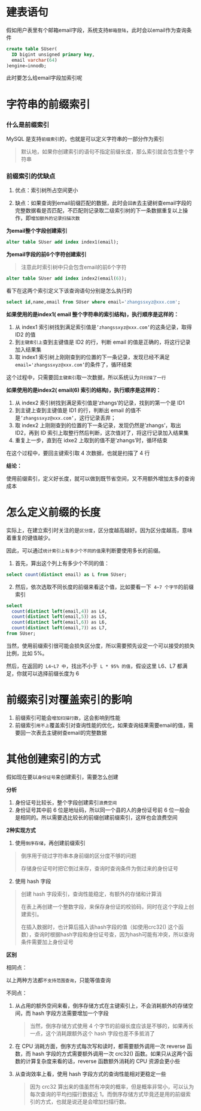 # 建表语句

假如用户表里有个邮箱email字段，系统支持`邮箱登陆`，此时会以email作为查询条件

```sql
create table SUser(
  ID bigint unsigned primary key,
  email varchar(64)
)engine=innodb;
```

此时要怎么给email字段加索引呢



# 字符串的前缀索引

### 什么是前缀索引

MySQL 是支持`前缀索引`的，也就是可以定义字符串的一部分作为索引

> 默认地，如果你创建索引的语句不指定前缀长度，那么索引就会包含整个字符串



### 前缀索引的优缺点

1. 优点：索引树所占空间更小

2. 缺点：如果查询到email前缀匹配的数据，此时会`回表`去主键树查email字段的完整数据看是否匹配，不匹配则记录取二级索引树的下一条数据重复以上操作，即`增加额外的记录扫描次数`



**为email整个字段创建索引**

```sql
alter table SUser add index index1(email);
```

**为email字段的前6个字符创建索引**

> 注意此时索引树中只会包含email的前6个字符

```sql
alter table SUser add index index2(email(6));
```



看下在这两个索引定义下该查询语句分别是怎么执行的

```sql
select id,name,email from SUser where email='zhangssxyz@xxx.com';
```



**如果使用的是index1( email 整个字符串的索引结构)，执行顺序是这样的：**

1. 从 index1 索引树找到满足索引值是`’zhangssxyz@xxx.com’`的这条记录，取得 ID2 的值
2. 到`主键索引上`查到主键值是 ID2 的行，判断 email 的值是正确的，将这行记录加入结果集
3. 取 index1 索引树上刚刚查到的位置的下一条记录，发现已经不满足 `email='zhangssxyz@xxx.com’`的条件了，循环结束

这个过程中，只需要回`主键索引`取一次数据，所以系统认为`只扫描了一行`



**如果使用的是index2( email(6) 索引的结构)，执行顺序是这样的：**

1. 从 index2 索引树找到满足索引值是’zhangs’的记录，找到的第一个是 ID1
2. 到主键上查到主键值是 ID1 的行，判断出 email 的值不是`’zhangssxyz@xxx.com’`，这行记录丢弃；
3. 取 index2 上刚刚查到的位置的下一条记录，发现仍然是’zhangs’，取出 ID2，再到 ID 索引上取整行然后判断，这次值对了，将这行记录加入结果集
4. 重复上一步，直到在 idxe2 上取到的值不是’zhangs’时，循环结束

在这个过程中，要回主键索引取 4 次数据，也就是扫描了 4 行



**结论：**

使用前缀索引，定义好长度，就可以做到既节省空间，又不用额外增加太多的查询成本



# 怎么定义前缀的长度

实际上，在建立索引时关注的是`区分度`，区分度越高越好。因为区分度越高，意味着重复的键值越少。



因此，可以通过`统计索引上有多少个不同的值`来判断要使用多长的前缀。



1. 首先，算出这个列上有多少个不同的值：

```sql
select count(distinct email) as L from SUser;
```

2. 然后，依次选取不同长度的前缀来看这个值，比如要看一下` 4~7 个字节`的前缀索引

```sql
select 
  count(distinct left(email,4)）as L4,
  count(distinct left(email,5)）as L5,
  count(distinct left(email,6)）as L6,
  count(distinct left(email,7)）as L7,
from SUser;
```

当然，使用前缀索引很可能会损失区分度，所以需要预先设定一个可以接受的损失比例，比如 5%。

然后，在返回的` L4~L7 中`，找出不小于` L * 95% 的值`，假设这里 L6、L7 都满足，你就可以选择前缀长度为 6



# 前缀索引对覆盖索引的影响

1. 前缀索引可能会`增加扫描行数`，这会影响到性能
2. 前缀索引`用不上`覆盖索引对查询性能的优化，如果查询结果需要email的值，需要回一次表去主键树查email的完整数据



# 其他创建索引的方式

假如现在要以`身份证号`来创建索引，需要怎么创建



**分析**

1. 身份证号比较长，整个字段创建索引`浪费空间`
2. 身份证号其中前 6 位是地址码，所以同一个县的人的身份证号前 6 位一般会是相同的。所以需要选比较长的前缀创建前缀索引，这样也会浪费空间



**2种实现方式**

1. 使用`倒序存储`，再创建前缀索引

> 倒序用于绕过字符串本身前缀的区分度不够的问题
>
> 存储身份证号时把它倒过来存，查询时查询条件为倒过来的身份证号

2. 使用 hash 字段

> 创建 hash 字段索引，查询性能稳定，有额外的存储和计算消
>
> 
>
> 在表上再创建一个整数字段，来保存身份证的校验码，同时在这个字段上创建索引。
>
> 在插入数据时，也计算后插入该hash字段的值（如使用crc32() 这个函数），查询时根据hash字段和身份证号查，因为hash可能有冲突，所以查询条件需要加上身份证号



**区别**

相同点：

以上两种方法都`不支持范围查询`，只能等值查询



不同点：

1. 从占用的额外空间来看，倒序存储方式在主键索引上，不会消耗额外的存储空间，而 hash 字段方法需要增加一个字段

   > 当然，倒序存储方式使用 4 个字节的前缀长度应该是不够的，如果再长一点，这个消耗跟额外这个 hash 字段也差不多抵消了

2. 在 CPU 消耗方面，倒序方式每次写和读时，都需要额外调用一次 reverse 函数，而 hash 字段的方式需要额外调用一次 crc32() 函数。如果只从这两个函数的计算复杂度来看的话，reverse 函数额外消耗的 CPU 资源会更小些

3. 从查询效率上看，使用 hash 字段方式的查询性能相对更稳定一些

   > 因为 crc32 算出来的值虽然有冲突的概率，但是概率非常小，可以认为每次查询的平均扫描行数接近 1。而倒序存储方式毕竟还是用的前缀索引的方式，也就是说还是会增加扫描行数。


